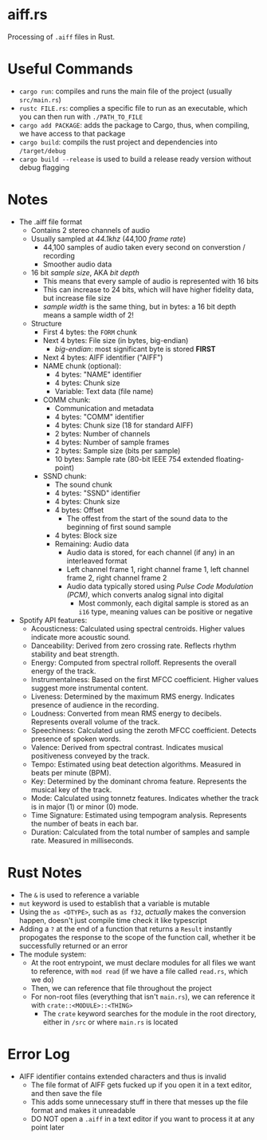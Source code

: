 # aiff.rs
Processing of `.aiff` files in Rust.

# Useful Commands
* `cargo run`: compiles and runs the main file of the project (usually `src/main.rs`)
* `rustc FILE.rs`: complies a specific file to run as an executable, which you can then run with `./PATH_TO_FILE`
* `cargo add PACKAGE`: adds the package to Cargo, thus, when compiling, we have access to that package
* `cargo build`: compils the rust project and dependencies into `/target/debug`
* `cargo build --release` is used to build a release ready version without debug flagging

# Notes
* The .aiff file format
    * Contains 2 stereo channels of audio
    * Usually sampled at *44.1khz* (44,100 *frame rate*)
        * 44,100 samples of audio taken every second on converstion / recording
        * Smoother audio data
    * 16 bit *sample size*, AKA *bit depth*
        * This means that every sample of audio is represented with 16 bits
        * This can increase to 24 bits, which will have higher fidelity data, but increase file size
        * *sample width* is the same thing, but in bytes: a 16 bit depth means a sample width of 2!
    * Structure
        * First 4 bytes: the `FORM` chunk
        * Next 4 bytes: File size (in bytes, big-endian)
            * *big-endian*: most significant byte is stored **FIRST**
        * Next 4 bytes: AIFF identifier ("AIFF")
        * NAME chunk (optional):
            * 4 bytes: "NAME" identifier
            * 4 bytes: Chunk size
            * Variable: Text data (file name)
        * COMM chunk:
            * Communication and metadata
            * 4 bytes: "COMM" identifier
            * 4 bytes: Chunk size (18 for standard AIFF)
            * 2 bytes: Number of channels
            * 4 bytes: Number of sample frames
            * 2 bytes: Sample size (bits per sample)
            * 10 bytes: Sample rate (80-bit IEEE 754 extended floating-point)
        * SSND chunk:
            * The sound chunk
            * 4 bytes: "SSND" identifier
            * 4 bytes: Chunk size
            * 4 bytes: Offset
                * The offest from the start of the sound data to the beginning of first sound sample
            * 4 bytes: Block size
            * Remaining: Audio data
                * Audio data is stored, for each channel (if any) in an interleaved format
                * Left channel frame 1, right channel frame 1, left channel frame 2, right channel frame 2
                * Audio data typically stored using *Pulse Code Modulation (PCM)*, which converts analog signal into digital
                    * Most commonly, each digital sample is stored as an `i16` type, meaning values can be positive or negative
* Spotify API features:
    * Acousticness: Calculated using spectral centroids. Higher values indicate more acoustic sound.
    * Danceability: Derived from zero crossing rate. Reflects rhythm stability and beat strength.
    * Energy: Computed from spectral rolloff. Represents the overall energy of the track.
    * Instrumentalness: Based on the first MFCC coefficient. Higher values suggest more instrumental content.
    * Liveness: Determined by the maximum RMS energy. Indicates presence of audience in the recording.
    * Loudness: Converted from mean RMS energy to decibels. Represents overall volume of the track.
    * Speechiness: Calculated using the zeroth MFCC coefficient. Detects presence of spoken words.
    * Valence: Derived from spectral contrast. Indicates musical positiveness conveyed by the track.
    * Tempo: Estimated using beat detection algorithms. Measured in beats per minute (BPM).
    * Key: Determined by the dominant chroma feature. Represents the musical key of the track.
    * Mode: Calculated using tonnetz features. Indicates whether the track is in major (1) or minor (0) mode.
    * Time Signature: Estimated using tempogram analysis. Represents the number of beats in each bar.
    * Duration: Calculated from the total number of samples and sample rate. Measured in milliseconds.

# Rust Notes
* The `&` is used to reference a variable
* `mut` keyword is used to establish that a variable is mutable
* Using the `as <DTYPE>`, such as `as f32`, *actually* makes the conversion happen, doesn't just compile time check it like typescript
* Adding a `?` at the end of a function that returns a `Result` instantly propogates the response to the scope of the function call, whether it be successfully returned or an error
* The module system:
    * At the root entrypoint, we must declare modules for all files we want to reference, with `mod read` (if we have a file called `read.rs`, which we do)
    * Then, we can reference that file throughout the project
    * For non-root files (everything that isn't `main.rs`), we can reference it with `crate::<MODULE>::<THING>`
        * The `crate` keyword searches for the module in the root directory, either in `/src` or where `main.rs` is located

# Error Log
* AIFF identifier contains extended characters and thus is invalid
    * The file format of AIFF gets fucked up if you open it in a text editor, and then save the file
    * This adds some unnecessary stuff in there that messes up the file format and makes it unreadable
    * DO NOT open a `.aiff` in a text editor if you want to process it at any point later
